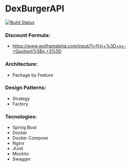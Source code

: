 # DexBurgerAPI

[![Build Status](https://travis-ci.org/gustavotemple/DexBurgerAPI.svg?branch=master)](https://travis-ci.org/gustavotemple/DexBurgerAPI)

### Discount Formula:
+ https://www.wolframalpha.com/input/?i=f(x)+%3D+x+-+Quotient%5Bx,+3%5D

### Architecture:
+ Package by Feature

### Design Patterns:
+ Strategy
+ Factory

### Tecnologies:
+ Spring Boot
+ Docker
+ Docker Compose
+ Nginx
+ JUnit
+ Mockito
+ Swagger
